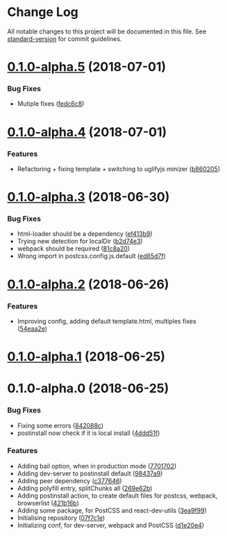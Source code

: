 # Change Log

All notable changes to this project will be documented in this file. See [standard-version](https://github.com/conventional-changelog/standard-version) for commit guidelines.

<a name="0.1.0-alpha.5"></a>
# [0.1.0-alpha.5](https://github.com/thc-tools/webpack-react/compare/v0.1.0-alpha.4...v0.1.0-alpha.5) (2018-07-01)


### Bug Fixes

* Mutiple fixes ([fedc6c8](https://github.com/thc-tools/webpack-react/commit/fedc6c8))



<a name="0.1.0-alpha.4"></a>
# [0.1.0-alpha.4](https://github.com/thc-tools/webpack-react/compare/v0.1.0-alpha.3...v0.1.0-alpha.4) (2018-07-01)


### Features

* Refactoring + fixing template + switching to uglifyjs minizer ([b860205](https://github.com/thc-tools/webpack-react/commit/b860205))



<a name="0.1.0-alpha.3"></a>
# [0.1.0-alpha.3](https://github.com/thc-tools/webpack-react/compare/v0.1.0-alpha.2...v0.1.0-alpha.3) (2018-06-30)


### Bug Fixes

* html-loader should be a dependency ([ef413b9](https://github.com/thc-tools/webpack-react/commit/ef413b9))
* Trying new detection for localDir ([b2d74e3](https://github.com/thc-tools/webpack-react/commit/b2d74e3))
* webpack should be required ([81c8a20](https://github.com/thc-tools/webpack-react/commit/81c8a20))
* Wrong import in postcss.config.js.default ([ed85d7f](https://github.com/thc-tools/webpack-react/commit/ed85d7f))



<a name="0.1.0-alpha.2"></a>
# [0.1.0-alpha.2](https://github.com/thc-tools/webpack-react/compare/v0.1.0-alpha.1...v0.1.0-alpha.2) (2018-06-26)


### Features

* Improving config, adding default template.html, multiples fixes ([54eaa2e](https://github.com/thc-tools/webpack-react/commit/54eaa2e))



<a name="0.1.0-alpha.1"></a>
# [0.1.0-alpha.1](https://github.com/thc-tools/webpack-react/compare/v0.1.0-alpha.0...v0.1.0-alpha.1) (2018-06-25)



<a name="0.1.0-alpha.0"></a>
# 0.1.0-alpha.0 (2018-06-25)


### Bug Fixes

* Fixing some errors ([842088c](https://github.com/thc-tools/webpack-react/commit/842088c))
* postinstall now check if it is local install ([4ddd51f](https://github.com/thc-tools/webpack-react/commit/4ddd51f))


### Features

* Adding bail option, when in production mode ([7701702](https://github.com/thc-tools/webpack-react/commit/7701702))
* Adding dev-server to postinstall default ([98437a9](https://github.com/thc-tools/webpack-react/commit/98437a9))
* Adding peer dependency ([c377646](https://github.com/thc-tools/webpack-react/commit/c377646))
* Adding polyfill entry, splitChunks all ([269e62b](https://github.com/thc-tools/webpack-react/commit/269e62b))
* Adding postinstall action, to create default files for postcss, webpack, browserlist ([421b16b](https://github.com/thc-tools/webpack-react/commit/421b16b))
* Adding some package, for PostCSS and react-dev-utils ([3ea9f99](https://github.com/thc-tools/webpack-react/commit/3ea9f99))
* Initialising repository ([07f7c1e](https://github.com/thc-tools/webpack-react/commit/07f7c1e))
* Initializing conf, for dev-server, webpack and PostCSS ([d1e20e4](https://github.com/thc-tools/webpack-react/commit/d1e20e4))
